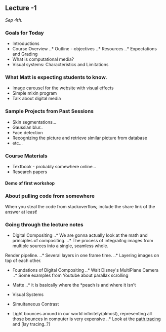 ## Lecture -1
_Sep 4th_.

### Goals for Today

* Introductions 
* Course Overview
..* Outline - objectives
..* Resources
..* Expectations and Grading
* What is computational media?
* Visual systems: Characteristics and Limitations

### What Matt is expecting students to know.
* Image carousel for the website with visual effects
* Simple mixin program
* Talk about digital media

### Sample Projects from Past Sessions
* Skin segmentations...
* Gaussian blur..
* Face detection
* Recognizing the picture and retrieve similar picture from database
* etc...

### Course Materials
* Textbook - probably somewhere online...
* Research papers

#### Demo of first workshop


### About pulling code from somewhere
When you steal the code from stackoverflow, include the share link of the answer at least!

### Going through the lecture notes
* Digital Compositing
..* We are gonna actually look at the math and principles of compositing.
..* The process of integraitng images from multiple sources into a single, seamless whole.

Render pipeline.
..* Several layers in one frame time.
..* Layering images on top of each other.

* Foundations of Digital Compositing
..* Walt Disney's MultiPlane Camera
..* Some examples from Youtube about parallax scrolling

* Matte
..* it is basically where the *peach is and where it isn't

* Visual Systems
* Simultaneous Contrast
* Light bounces around in our world infinitely(almost), representing all those bounces in computer is very expensive
..* Look at the [path tracing](http://en.wikipedia.org/wiki/Path_tracing) and [lay tracing..?]
